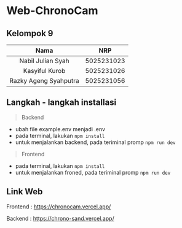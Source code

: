 ﻿# Web-ChronoCam

## Kelompok 9

| Nama | NRP |
| :--------: | :------------: |
| Nabil Julian Syah | 5025231023 |
| Kasyiful Kurob | 5025231026 |
| Razky Ageng Syahputra | 5025231056 |

## Langkah - langkah installasi
> Backend
- ubah file example.env menjadi .env
- pada terminal, lakukan `npm install`
- untuk menjalankan backend, pada teriminal promp `npm run dev`

> Frontend
- pada terminal, lakukan `npm install`
- untuk menjalankan froned, pada teriminal promp `npm run dev`


## Link Web

Frontend : https://chronocam.vercel.app/

Backend : https://chrono-sand.vercel.app/